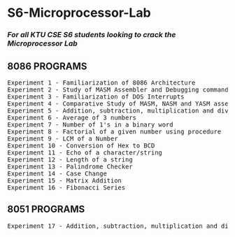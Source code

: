 # S6-Microprocessor-Lab
<h3><b><em>For all KTU CSE S6 students looking to crack the Microprocessor Lab</em></b></h3>

## 8086 PROGRAMS
<pre>
Experiment 1 - Familiarization of 8086 Architecture
Experiment 2 - Study of MASM Assembler and Debugging commands
Experiment 3 - Familiarization of DOS Interrupts
Experiment 4 - Comparative Study of MASM, NASM and YASM assemblers
Experiment 5 - Addition, subtraction, multiplication and division of 8-bit numbers
Experiment 6 - Average of 3 numbers
Experiment 7 - Number of 1's in a binary word
Experiment 8 - Factorial of a given number using procedure
Experiment 9 - LCM of a Number
Experiment 10 - Conversion of Hex to BCD
Experiment 11 - Echo of a character/string
Experiment 12 - Length of a string
Experiment 13 - Palindrome Checker
Experiment 14 - Case Change
Experiment 15 - Matrix Addition
Experiment 16 - Fibonacci Series
</pre>

## 8051 PROGRAMS
<pre>
Experiment 17 - Addition, subtraction, multiplication and division of 8-bit numbers using MCU 8051 IDE
</pre>
